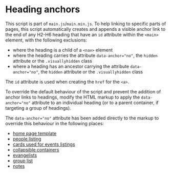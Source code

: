 # Heading anchors

This script is part of `main.js`/`main.min.js`. To help linking to specific parts of pages, this script automatically creates and appends a visible anchor link to the end of any H2-H6 heading that have an `id` attribute within the `<main>` element, with the following exclusions:

- where the heading is a child of a `<nav>` element
- where the heading carries the attribute `data-anchor="no"`, the `hidden` attribute or the `.visuallyhidden` class
- where a heading has an ancestor carrying the attribute `data-anchor="no"`, the `hidden` attribute or the `.visuallyhidden` class

The `id` attribute is used when creating the `href` for the `<a>`.

To override the default behaviour of the script and prevent the addition of anchor links to headings, modify the HTML markup to apply the `data-anchor="no"` attribute to an individual heading (or to a parent container, if targeting a group of headings).

The `data-anchor="no"` attribute has been added directly to the markup to override this behaviour in the following places:

- [home page template](../templates/home.md)
- [people listing](../templates/listings.md#list-of-people)
- [cards used for events listings](../templates/listings.md#list-of-events)
- [collapsible containers](../components/collapsible-containers.md)
- [evangelists](../components/evangelists.md)
- [group list](../components/group-list.md)
- [notes](../components/notes.md)
